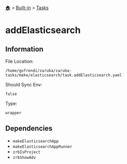 <!--startTocHeader-->
[🏠](../../README.md) > [Built-in](../README.md) > [Tasks](README.md)
# addElasticsearch
<!--endTocHeader-->


## Information

File Location:

    /home/gofrendi/zaruba/zaruba-tasks/make/elasticsearch/task.addElasticsearch.yaml

Should Sync Env:

    false

Type:

    wrapper


## Dependencies

- `makeElasticsearchApp`
- `makeElasticsearchAppRunner`
- `zrbIsProject`
- `zrbShowAdv`



<!--startTocSubtopic-->

<!--endTocSubtopic-->